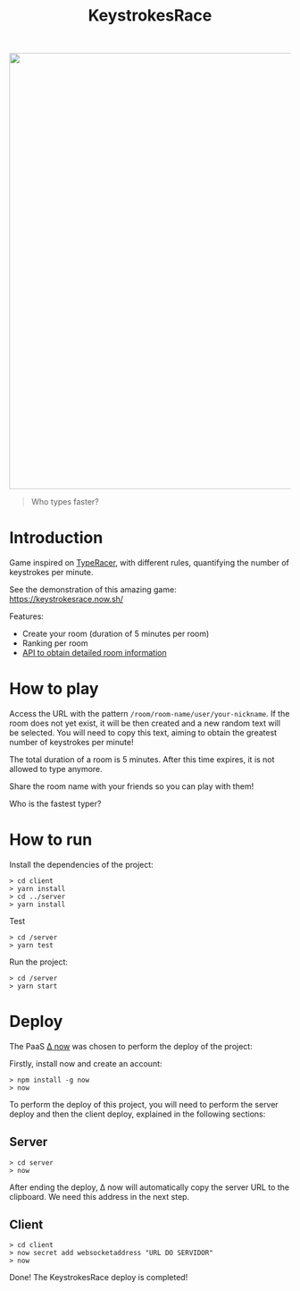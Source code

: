 <h1 align="center"> KeystrokesRace </h1> <br>
<p align="center">
  <img src="https://i.imgur.com/EvlbdGO.png" width=780>
</p>

>Who types faster?

# Introduction

Game inspired on [TypeRacer](http://play.typeracer.com/), with different rules, quantifying the number of keystrokes per minute.

See the demonstration of this amazing game: https://keystrokesrace.now.sh/

Features:
* Create your room (duration of 5 minutes per room)
* Ranking per room
* [API to obtain detailed room information](https://keystrokesrace-server.now.sh/room/roomname/status)

# How to play

Access the URL with the pattern `/room/room-name/user/your-nickname`. If the room does not yet exist, it will be then created and a new random text will be selected. You will need to copy this text, aiming to obtain the greatest number of keystrokes per minute!

The total duration of a room is 5 minutes. After this time expires, it is not allowed to type anymore.

Share the room name with your friends so you can play with them!

Who is the fastest typer?

# How to run

Install the dependencies of the project:

```
> cd client
> yarn install
> cd ../server
> yarn install
```

Test

```
> cd /server
> yarn test
```

Run the project:

```
> cd /server
> yarn start
```

# Deploy

The PaaS [∆ now](https://zeit.co) was chosen to perform the deploy of the project:

Firstly, install now and create an account:

```
> npm install -g now
> now
```

To perform the deploy of this project, you will need to perform the server deploy and then the client deploy, explained in the following sections:

## Server

```
> cd server
> now
```

After ending the deploy, ∆ now will automatically copy the server URL to the clipboard.
We need this address in the next step.

## Client

```
> cd client
> now secret add websocketaddress "URL DO SERVIDOR"
> now
```

Done! The KeystrokesRace deploy is completed!
